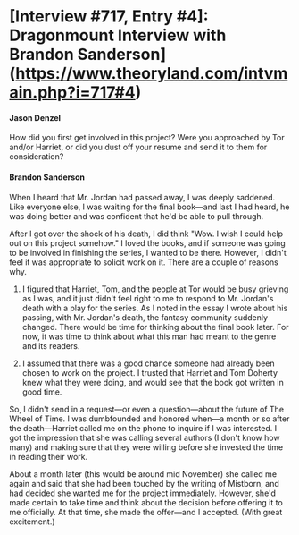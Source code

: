 # [Interview #717, Entry #4]: Dragonmount Interview with Brandon Sanderson](https://www.theoryland.com/intvmain.php?i=717#4)

#### Jason Denzel

How did you first get involved in this project? Were you approached by Tor and/or Harriet, or did you dust off your resume and send it to them for consideration?

#### Brandon Sanderson

When I heard that Mr. Jordan had passed away, I was deeply saddened. Like everyone else, I was waiting for the final book—and last I had heard, he was doing better and was confident that he'd be able to pull through.

After I got over the shock of his death, I did think "Wow. I wish I could help out on this project somehow." I loved the books, and if someone was going to be involved in finishing the series, I wanted to be there. However, I didn't feel it was appropriate to solicit work on it. There are a couple of reasons why.

1) I figured that Harriet, Tom, and the people at Tor would be busy grieving as I was, and it just didn't feel right to me to respond to Mr. Jordan's death with a play for the series. As I noted in the essay I wrote about his passing, with Mr. Jordan's death, the fantasy community suddenly changed. There would be time for thinking about the final book later. For now, it was time to think about what this man had meant to the genre and its readers.
  
2) I assumed that there was a good chance someone had already been chosen to work on the project. I trusted that Harriet and Tom Doherty knew what they were doing, and would see that the book got written in good time.

So, I didn't send in a request—or even a question—about the future of The Wheel of Time. I was dumbfounded and honored when—a month or so after the death—Harriet called me on the phone to inquire if I was interested. I got the impression that she was calling several authors (I don't know how many) and making sure that they were willing before she invested the time in reading their work.

About a month later (this would be around mid November) she called me again and said that she had been touched by the writing of Mistborn, and had decided she wanted me for the project immediately. However, she'd made certain to take time and think about the decision before offering it to me officially. At that time, she made the offer—and I accepted. (With great excitement.)

